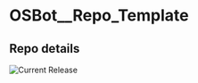 # OSBot__Repo_Template

## Repo details

![Current Release](https://img.shields.io/badge/release-v0.7.9-blue)
